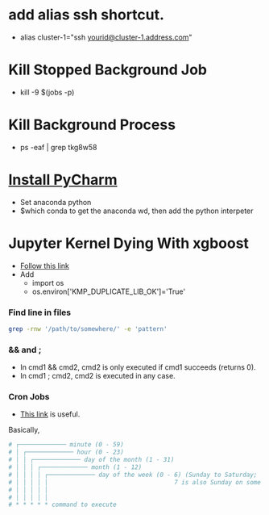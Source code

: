 # add alias ssh shortcut.
  - alias cluster-1="ssh yourid@cluster-1.address.com"

# Kill Stopped Background Job
  - kill -9 $(jobs -p)

# Kill Background Process
  - ps -eaf | grep tkg8w58

# [Install PyCharm](https://medium.com/@GalarnykMichael/setting-up-pycharm-with-anaconda-plus-installing-packages-windows-mac-db2b158bd8c)
  - Set anaconda python
  - $which conda to get the anaconda wd, then add the python interpeter

# Jupyter Kernel Dying With xgboost
  - [Follow this link](https://stackoverflow.com/questions/51164771/python-xgboost-kernel-died)
  - Add
    - import os
    - os.environ['KMP_DUPLICATE_LIB_OK']='True'

### Find line in files

```sh
grep -rnw '/path/to/somewhere/' -e 'pattern'
```

### && and ;

  - In cmd1 && cmd2, cmd2 is only executed if cmd1 succeeds (returns 0).
  - In cmd1 ; cmd2, cmd2 is executed in any case.

### Cron Jobs

  - [This link](https://www.ostechnix.com/a-beginners-guide-to-cron-jobs/) is useful.

Basically,
```sh
# ┌───────────── minute (0 - 59)
# │ ┌───────────── hour (0 - 23)
# │ │ ┌───────────── day of the month (1 - 31)
# │ │ │ ┌───────────── month (1 - 12)
# │ │ │ │ ┌───────────── day of the week (0 - 6) (Sunday to Saturday;
# │ │ │ │ │                                   7 is also Sunday on some systems)
# │ │ │ │ │
# │ │ │ │ │
# * * * * * command to execute
```

